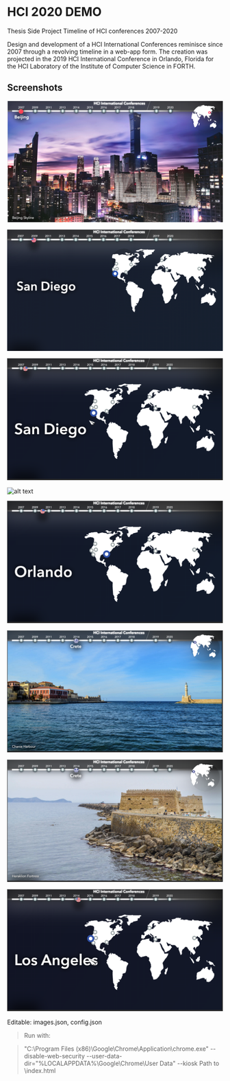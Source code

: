 # HCI 2020 DEMO
Thesis Side Project
 Timeline of HCI conferences 2007-2020
 
 Design and development of a HCI International Conferences reminisce since 2007 through a revolving timeline in a web-app    form. The creation was projected in the 2019 HCI International Conference in Orlando, Florida for the HCI Laboratory of the  Institute of Computer Science in FORTH.
 
 
 ## Screenshots
![alt text](Screenshot1.png)

![alt text](Screenshot2.png)



![alt text](Screenshot5.png)

![alt text](Screenshot6.png)

![alt text](Screenshot7.png)

![alt text](Screenshot8.png)

![alt text](Screenshot9.png)

![alt text](Screenshot10.png)
   
 Editable:
 images.json,
 config.json





>Run with:

>"C:\Program Files (x86)\Google\Chrome\Application\chrome.exe" --disable-web-security --user-data-dir="%LOCALAPPDATA%\Google\Chrome\User Data" --kiosk Path to \index.html



